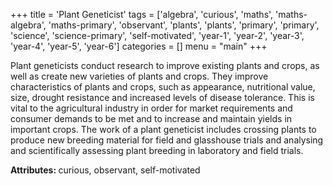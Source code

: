 +++
title = 'Plant Geneticist'
tags = ['algebra', 'curious', 'maths', 'maths-algebra', 'maths-primary', 'observant', 'plants', 'plants', 'primary', 'primary', 'science', 'science-primary', 'self-motivated', 'year-1', 'year-2', 'year-3', 'year-4', 'year-5', 'year-6']
categories = []
menu = "main"
+++

Plant geneticists conduct research to improve existing plants and crops, as well as create new varieties of plants and crops. They improve characteristics of plants and crops, such as appearance, nutritional value, size, drought resistance and increased levels of disease tolerance. This is vital to the agricultural industry in order for market requirements and consumer demands to be met and to increase and maintain yields in important crops. The work of a plant geneticist includes crossing plants to produce new breeding material for field and glasshouse trials and analysing and scientifically assessing plant breeding in laboratory and field trials.

<strong>Attributes: </strong>curious, observant, self-motivated
